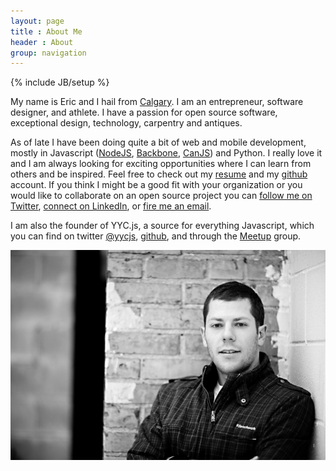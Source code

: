 ```yaml
---
layout: page
title : About Me
header : About
group: navigation
---
```


{% include JB/setup %}
<div class="span6">
	<p>
		My name is Eric and I hail from <a href="http://en.wikipedia.org/wiki/Calgary">Calgary</a>.  I am an entrepreneur, software designer, and athlete. I have a passion for open source software, exceptional design, technology, carpentry and antiques.
	</p>
	<p>
		As of late I have been doing quite a bit of web and mobile development, mostly in Javascript (<a href="http://nodejs.org">NodeJS</a>, <a href="http://documentcloud.github.com/backbone">Backbone</a>, <a href="http://canjs.us">CanJS</a>) and Python.  I really love it and I am always looking for exciting opportunities where I can learn from others and be inspired. Feel free to check out my <a href="assets/Eric_Kryski_Resume.pdf">resume</a> and my <a href="http://github.com/ekryski">github</a> account. If you think I might be a good fit with your organization or you would like to collaborate on an open source project you can <a href="http://www.twitter.com/ekryski">follow me on Twitter</a>, <a href="http://www.linkedin.com/pub/eric-kryski/21/631/204">connect on LinkedIn</a>, or <a href="mailto:e.kryski@gmail.com">fire me an email</a>.
	</p>
	<p>
		I am also the founder of YYC.js, a source for everything Javascript, which you can find on twitter <a href="http://twitter/yycjs">@yycjs</a>, <a href="https://github.com/organizations/yycjs">github</a>, and through the <a href="http://www.meetup.com/YYC-js">Meetup</a> group.
	</p>
</div>
<div class="span4">
	<img id="eric-image" src="/assets/img/eric.png"> 
</div>